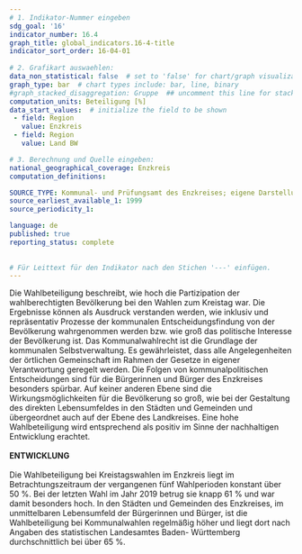 ```yaml
---
# 1. Indikator-Nummer eingeben 
sdg_goal: '16'
indicator_number: 16.4
graph_title: global_indicators.16-4-title
indicator_sort_order: 16-04-01
 
# 2. Grafikart auswaehlen: 
data_non_statistical: false  # set to 'false' for chart/graph visualization 
graph_type: bar  # chart types include: bar, line, binary 
#graph_stacked_disaggregation: Gruppe  ## uncomment this line for stacked bars. eplace 'Geschlecht' with the field of aggregation. 
computation_units: Beteiligung [%] 
data_start_values:  # initialize the field to be shown  
 - field: Region 
   value: Enzkreis
 - field: Region 
   value: Land BW

# 3. Berechnung und Quelle eingeben: 
national_geographical_coverage: Enzkreis
computation_definitions: 

SOURCE_TYPE: Kommunal- und Prüfungsamt des Enzkreises; eigene Darstellung
source_earliest_available_1: 1999
source_periodicity_1: 

language: de   
published: true 
reporting_status: complete
 
 
# Für Leittext für den Indikator nach den Stichen '---' einfügen. 
---
```

Die Wahlbeteiligung beschreibt, wie hoch die Partizipation der wahlberechtigten Bevölkerung bei den Wahlen zum Kreistag war. Die Ergebnisse können als Ausdruck verstanden werden, wie inklusiv und repräsentativ Prozesse der kommunalen Entscheidungsfindung von der Bevölkerung wahrgenommen werden bzw. wie groß das politische Interesse der Bevölkerung ist. Das Kommunalwahlrecht ist die Grundlage der kommunalen Selbstverwaltung. Es gewährleistet, dass alle Angelegenheiten der örtlichen Gemeinschaft im Rahmen der Gesetze in eigener Verantwortung geregelt werden. Die Folgen von kommunalpolitischen Entscheidungen sind für die Bürgerinnen und Bürger des Enzkreises besonders spürbar. Auf keiner anderen Ebene sind die Wirkungsmöglichkeiten für die Bevölkerung so groß, wie bei der Gestaltung des direkten Lebensumfeldes in den Städten und Gemeinden und übergeordnet auch auf der Ebene des Landkreises. Eine hohe Wahlbeteiligung wird entsprechend als positiv im Sinne der nachhaltigen Entwicklung erachtet. <br>
<br>
**ENTWICKLUNG** <br>
<br>
Die Wahlbeteiligung bei Kreistagswahlen im Enzkreis liegt im Betrachtungszeitraum der vergangenen fünf Wahlperioden konstant über 50 %. Bei der letzten Wahl im Jahr 2019 betrug sie knapp 61 % und war damit besonders hoch. In den Städten und Gemeinden des Enzkreises, im unmittelbaren Lebensumfeld der Bürgerinnen und Bürger, ist die Wahlbeteiligung bei Kommunalwahlen regelmäßig höher und liegt dort nach Angaben des statistischen Landesamtes Baden- Württemberg durchschnittlich bei über 65 %.
